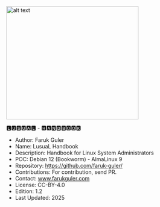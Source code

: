 <img src="https://farukguler.com/assets/img/gnu-linux_wallpaper.png" alt="alt text" width="350" height="300">

🅻🆄🆂🆄🅰🅻 - 🅷🅰🅽🅳🅱🅾🅾🅺
- Author: Faruk Guler
- Name: LusuaL Handbook 
- Description: Handbook for Linux System Administrators
- POC: Debian 12 (Bookworm) - AlmaLinux 9
- Repository: https://github.com/faruk-guler/
- Contributions: For contribution, send PR.
- Contact: www.farukguler.com
- License: CC-BY-4.0
- Edition: 1.2
- Last Updated: 2025

